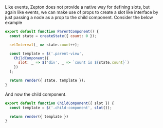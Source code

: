 Like events, Zepton does not provide a native way for defining slots, but again like events, 
we can make use of props to create a slot like interface by just passing a node as a prop to the 
child component. Consider the below example

```javascript
export default function ParentComponent() {
  const state = createState({ count: 0 });

  setInterval(_ => state.count++);

  const template = $('.parent-view',
    ChildComponent({
      slot: _ => $('div', _ => `count is ${state.count}`)
    })
  );

  return render({ state, template });
}
```

And now the child component.

```javascript
export default function ChildComponent({ slot }) {
  const template = $('.child-component', slot());

  return render({ template })
}
```
